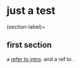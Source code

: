 # just a test

(section-label)=
## first section
a [refer to intro](intro.md). 
and a ref to [](section-label).
